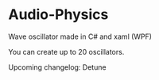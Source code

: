 # Audio-Physics
Wave oscillator made in C# and xaml (WPF)

You can create up to 20 oscillators.

Upcoming changelog:
Detune
